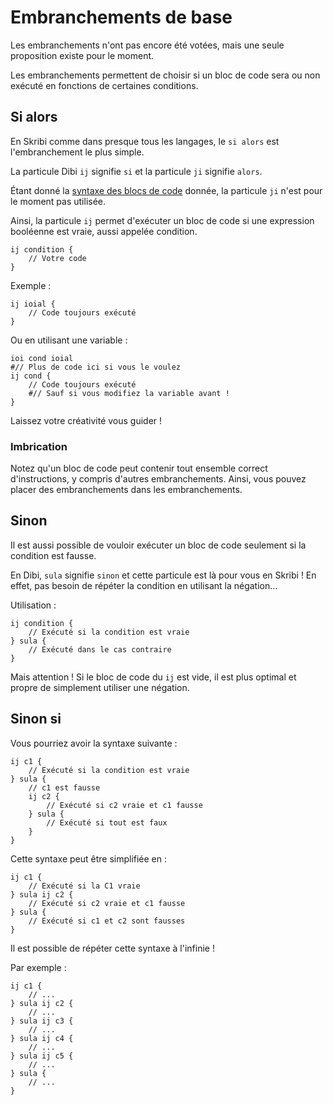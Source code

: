 
# Embranchements de base

<div class="warning">
Les embranchements n'ont pas encore été votées, mais une seule proposition existe pour le moment.
</div>

Les embranchements permettent de choisir si un bloc de code sera ou non exécuté en fonctions de certaines conditions.

## Si alors

En Skribi comme dans presque tous les langages, le `si alors` est l'embranchement le plus simple.

La particule Dibi `ij` signifie `si` et la particule `ji` signifie `alors`.

Étant donné la [syntaxe des blocs de code](../Base/Instructions_et_blocs_de_code.md) donnée, la particule `ji` n'est pour le moment pas utilisée.

Ainsi, la particule `ij` permet d'exécuter un bloc de code si une expression booléenne est vraie, aussi appelée condition.

```skribi
ij condition {
    // Votre code
}
```

Exemple :

```skribi
ij ioial {
    // Code toujours exécuté
}
```

Ou en utilisant une variable :

```skribi
ioi cond ioial
#// Plus de code ici si vous le voulez
ij cond {
    // Code toujours exécuté
    #// Sauf si vous modifiez la variable avant !
}
```

Laissez votre créativité vous guider !

### Imbrication

Notez qu'un bloc de code peut contenir tout ensemble correct d'instructions, y compris d'autres embranchements. Ainsi, vous pouvez placer des embranchements dans les embranchements.

## Sinon

Il est aussi possible de vouloir exécuter un bloc de code seulement si la condition est fausse.

En Dibi, `sula` signifie `sinon` et cette particule est là pour vous en Skribi ! En effet, pas besoin de répéter la condition en utilisant la négation…

Utilisation :

```skribi
ij condition {
    // Exécuté si la condition est vraie
} sula {
    // Exécuté dans le cas contraire
}
```

Mais attention ! Si le bloc de code du `ij` est vide, il est plus optimal et propre de simplement utiliser une négation.

## Sinon si

Vous pourriez avoir la syntaxe suivante :

```skribi
ij c1 {
    // Exécuté si la condition est vraie
} sula {
    // c1 est fausse
    ij c2 {
        // Exécuté si c2 vraie et c1 fausse
    } sula {
        // Exécuté si tout est faux
    }
}
```

Cette syntaxe peut être simplifiée en :

```skribi
ij c1 {
    // Exécuté si la C1 vraie
} sula ij c2 {
    // Exécuté si c2 vraie et c1 fausse
} sula {
    // Exécuté si c1 et c2 sont fausses
}
```

Il est possible de répéter cette syntaxe à l'infinie !

Par exemple :

```skribi
ij c1 {
    // ...
} sula ij c2 {
    // ...
} sula ij c3 {
    // ...
} sula ij c4 {
    // ...
} sula ij c5 {
    // ...
} sula {
    // ...
}
```
